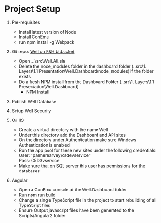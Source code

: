# Project Setup

1. Pre-requisites
    * Install latest version of Node
    * Install ConEmu
	* run npm install -g Webpack
    
2. Git repo: [Well on P&H bitbucket](http://ho-nt-vmdevtfs1:7990/scm/mig/well.git)
    * Open ...\src\Well.All.sln
    * Delete the node_modules folder in the dashboard folder (..src\1. Layers\1.1 Presentation\Well.Dashboard\node_modules) if the folder exists
    * Do a fresh NPM install from the Dashboard Folder (..src\1. Layers\1.1 Presentation\Well.Dashboard)
        - NPM Install

2. Publish Well Database

3. Setup Well Security

4. On IIS 
	* Create a virtual directory with the name Well
	* Under this directory add the Dashboard and API sites
	* On the directory under Authentication make sure Windows Authentication is enabled
	* Run the app pool for these new sites under the following credentials:  
           User: "palmerharvey\csdevservice"  
           Pass: C5D3vservice
	* Make sure that on SQL server this user has permissions for the databases

5. Angular
    * Open a ConEmu console at the Well.Dashboard folder
    * Run npm run build
    * Change a single TypeScript file in the project to start rebuilding of all TypeScript files
    * Ensure Output javascript files have been generated to the Scripts\Angular2 folder
    